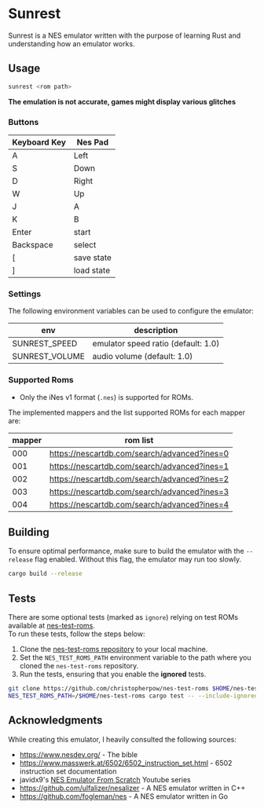 # Sunrest

Sunrest is a NES emulator written with the purpose of learning Rust and understanding how an 
emulator works.

## Usage

```sh
sunrest <rom path>
```

**The emulation is not accurate, games might display various glitches**

### Buttons

| Keyboard Key | Nes Pad    |
| ------------ | ---------- |
| A            | Left       |
| S            | Down       |
| D            | Right      |
| W            | Up         |
| J            | A          |
| K            | B          |
| Enter        | start      |
| Backspace    | select     |
| [            | save state |
| ]            | load state |


### Settings

The following environment variables can be used to configure the emulator:

| env            | description                         |
| -------------- | ----------------------------------- |
| SUNREST_SPEED  | emulator speed ratio (default: 1.0) |
| SUNREST_VOLUME | audio volume (default: 1.0)         |

### Supported Roms

- Only the iNes v1 format (`.nes`) is supported for ROMs.

The implemented mappers and the list supported ROMs for each mapper are:

| mapper | rom list                                     |
| ------ | -------------------------------------------- |
| 000    | https://nescartdb.com/search/advanced?ines=0 |
| 001    | https://nescartdb.com/search/advanced?ines=1 |
| 002    | https://nescartdb.com/search/advanced?ines=2 |
| 003    | https://nescartdb.com/search/advanced?ines=3 |
| 004    | https://nescartdb.com/search/advanced?ines=4 |


## Building

To ensure optimal performance, make sure to build the emulator with the `--release` flag enabled.
Without this flag, the emulator may run too slowly.

```sh
cargo build --release
```

## Tests

There are some optional tests (marked as `ignore`) relying on test ROMs available at
[nes-test-roms](https://github.com/christopherpow/nes-test-roms).  
To run these tests, follow the steps below:

1. Clone the [nes-test-roms repository](https://github.com/christopherpow/nes-test-roms) to your local machine.
2. Set the `NES_TEST_ROMS_PATH` environment variable to the path where you cloned the `nes-test-roms` repository.
3. Run the tests, ensuring that you enable the **ignored** tests.

```sh
git clone https://github.com/christopherpow/nes-test-roms $HOME/nes-test-roms
NES_TEST_ROMS_PATH=/$HOME/nes-test-roms cargo test -- --include-ignored
```

## Acknowledgments

While creating this emulator, I heavily consulted the following sources:

- https://www.nesdev.org/ - The bible
- https://www.masswerk.at/6502/6502_instruction_set.html - 6502 instruction set documentation
- javidx9's [NES Emulator From Scratch](https://www.youtube.com/playlist?list=PLrOv9FMX8xJHqMvSGB_9G9nZZ_4IgteYf) Youtube series
- https://github.com/ulfalizer/nesalizer - A NES emulator written in C++
- https://github.com/fogleman/nes - A NES emulator written in Go
